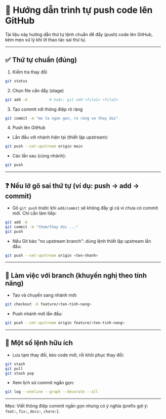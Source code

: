 # 🚀 Hướng dẫn trình tự push code lên GitHub

Tài liệu này hướng dẫn thứ tự lệnh chuẩn để đẩy (push) code lên GitHub, kèm mẹo xử lý khi lỡ thao tác sai thứ tự.

---

## ✅ Thứ tự chuẩn (đúng)

1) Kiểm tra thay đổi
```bash
git status
```

2) Chọn file cần đẩy (stage)
```bash
git add -A          # hoặc: git add <file1> <file2>
```

3) Tạo commit với thông điệp rõ ràng
```bash
git commit -m "mo ta ngan gon, ro rang ve thay doi"
```

4) Push lên GitHub
- Lần đầu với nhánh hiện tại (thiết lập upstream):
```bash
git push --set-upstream origin main
```
- Các lần sau (cùng nhánh):
```bash
git push
```

---

## ❓ Nếu lỡ gõ sai thứ tự (ví dụ: push → add → commit)

- Gõ `git push` trước khi `add/commit` sẽ không đẩy gì cả vì chưa có commit mới. Chỉ cần làm tiếp:
```bash
git add -A
git commit -m "them/thay doi ..."
git push
```

- Nếu Git báo "no upstream branch": dùng lệnh thiết lập upstream lần đầu:
```bash
git push --set-upstream origin <ten-nhanh>
```

---

## 🌿 Làm việc với branch (khuyến nghị theo tính năng)

- Tạo và chuyển sang nhánh mới:
```bash
git checkout -b feature/<ten-tinh-nang>
```
- Push nhánh mới lần đầu:
```bash
git push --set-upstream origin feature/<ten-tinh-nang>
```

---

## 🧩 Một số lệnh hữu ích

- Lưu tạm thay đổi, kéo code mới, rồi khôi phục thay đổi:
```bash
git stash
git pull
git stash pop
```

- Xem lịch sử commit ngắn gọn:
```bash
git log --oneline --graph --decorate --all
```

---

Mẹo: Viết thông điệp commit ngắn gọn nhưng có ý nghĩa (prefix gợi ý: `feat:`, `fix:`, `docs:`, `chore:`).


